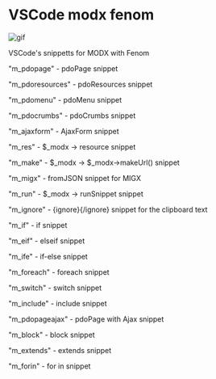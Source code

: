 # VSCode modx fenom

![gif](https://github.com/JonikUl/vscode_modx-fenom/raw/master/m.gif)

VSCode's snippetts for MODX with Fenom

"m_pdopage" - pdoPage snippet

"m_pdoresources" - pdoResources snippet

"m_pdomenu" - pdoMenu snippet

"m_pdocrumbs" - pdoCrumbs snippet

"m_ajaxform" - AjaxForm snippet

"m_res" - $_modx -> resource snippet

"m_make" - $_modx -> $_modx->makeUrl() snippet

"m_migx" - fromJSON snippet for MIGX

"m_run" - $_modx -> runSnippet snippet

"m_ignore" - {ignore}{/ignore} snippet for the clipboard text

"m_if" - if snippet

"m_eif" - elseif snippet

"m_ife" - if-else snippet

"m_foreach" - foreach snippet

"m_switch" - switch snippet

"m_include" - include snippet

"m_pdopageajax" - pdoPage with Ajax snippet

"m_block" - block snippet

"m_extends" - extends snippet

"m_forin" - for in snippet
